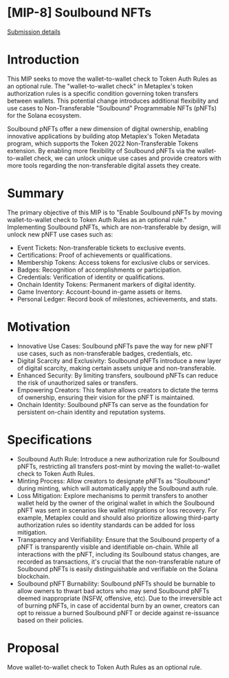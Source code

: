 # [MIP-8] Soulbound NFTs

[Submission details](https://github.com/metaplex-foundation/mip/discussions/30)

# Introduction

This MIP seeks to move the wallet-to-wallet check to Token Auth Rules as an optional rule. The "wallet-to-wallet check" in Metaplex's token authorization rules is a specific condition governing token transfers between wallets. This potential change introduces additional flexibility and use cases to Non-Transferable "Soulbound" Programmable NFTs (pNFTs) for the Solana ecosystem.

Soulbound pNFTs offer a new dimension of digital ownership, enabling innovative applications by building atop Metaplex's Token Metadata program, which supports the Token 2022 Non-Transferable Tokens extension. By enabling more flexibility of Soulbound pNFTs via the wallet-to-wallet check, we can unlock unique use cases and provide creators with more tools regarding the non-transferable digital assets they create.

# Summary
The primary objective of this MIP is to "Enable Soulbound pNFTs by moving wallet-to-wallet check to Token Auth Rules as an optional rule." Implementing Soulbound pNFTs, which are non-transferable by design, will unlock new pNFT use cases such as:

- Event Tickets: Non-transferable tickets to exclusive events.
- Certifications: Proof of achievements or qualifications.
- Membership Tokens: Access tokens for exclusive clubs or services.
- Badges: Recognition of accomplishments or participation.
- Credentials: Verification of identity or qualifications.
- Onchain Identity Tokens: Permanent markers of digital identity.
- Game Inventory: Account-bound in-game assets or items.
- Personal Ledger: Record book of milestones, achievements, and stats.

# Motivation

- Innovative Use Cases: Soulbound pNFTs pave the way for new pNFT use cases, such as non-transferable badges, credentials, etc.
- Digital Scarcity and Exclusivity: Soulbound pNFTs introduce a new layer of digital scarcity, making certain assets unique and non-transferable.
- Enhanced Security: By limiting transfers, soulbound pNFTs can reduce the risk of unauthorized sales or transfers.
- Empowering Creators: This feature allows creators to dictate the terms of ownership, ensuring their vision for the pNFT is maintained.
- Onchain Identity: Soulbound pNFTs can serve as the foundation for persistent on-chain identity and reputation systems.

# Specifications
- Soulbound Auth Rule: Introduce a new authorization rule for Soulbound pNFTs, restricting all transfers post-mint by moving the wallet-to-wallet check to Token Auth Rules.
- Minting Process: Allow creators to designate pNFTs as "Soulbound" during minting, which will automatically apply the Soulbound auth rule.
- Loss Mitigation: Explore mechanisms to permit transfers to another wallet held by the owner of the original wallet in which the Soulbound pNFT was sent in scenarios like wallet migrations or loss recovery. For example, Metaplex could and should also prioritize allowing third-party authorization rules so identity standards can be added for loss mitigation.
- Transparency and Verifiability: Ensure that the Soulbound property of a pNFT is transparently visible and identifiable on-chain. While all interactions with the pNFT, including its Soulbound status changes, are recorded as transactions, it's crucial that the non-transferable nature of Soulbound pNFTs is easily distinguishable and verifiable on the Solana blockchain.
- Soulbound pNFT Burnability: Soulbound pNFTs should be burnable to allow owners to thwart bad actors who may send Soulbound pNFTs deemed inappropriate (NSFW, offensive, etc). Due to the irreversible act of burning pNFTs, in case of accidental burn by an owner, creators can opt to reissue a burned Soulbound pNFT or decide against re-issuance based on their policies.

# Proposal

Move wallet-to-wallet check to Token Auth Rules as an optional rule.










